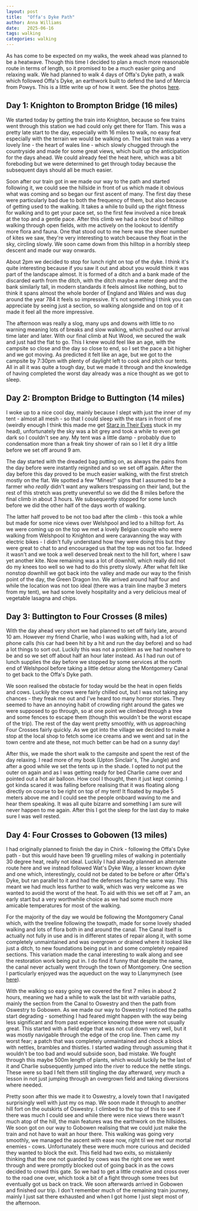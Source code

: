 ```yaml
---
layout: post
title:  "Offa's Dyke Path"
author: Anna Williams
date:   2025-06-16
tags: walking
categories: walking
---
```


As has come to be expected on my walks, the week ahead was planned to be a heatwave. Though this time I decided to plan a much more reasonable route in terms of length, so it promised to be a much easier going and relaxing walk. We had planned to walk 4 days of Offa's Dyke path, a walk which followed Offa's Dyke, an earthwork built to defend the land of Mercia from Powys. This is a little write up of how it went. See the photos [here](https://photos.app.goo.gl/4TB4uStt2c8NmC6M8).

## Day 1: Knighton to Brompton Bridge (16 miles)

We started today by getting the train into Knighton, because so few trains went through this station we had could only get there for 11am. This was a pretty late start to the day, especially with 16 miles to walk, no easy feat especially with the terrain we would be walking on. The last train was a very lovely line - the heart of wales line - which slowly chugged through the countryside and made for some great views, which built up the anticipation for the days ahead. We could already feel the heat here, which was a bit foreboding but we were determined to get through today because the subsequent days should all be much easier.

Soon after our train got in we made our way to the path and started following it, we could see the hillside in front of us which made it obvious what was coming and so began our first ascent of many. The first day these were particularly bad due to both the frequency of them, but also because of getting used to the walking. It takes a while to build up the right fitness for walking and to get your pace set, so the first few involved a nice break at the top and a gentle pace. After this climb we had a nice bout of hilltop walking through open fields, with me actively on the lookout to identify more flora and fauna. One that stood out to me here was the sheer number of kites we saw, they're very interesting to watch because they float in the sky, circling slowly. We soon came down from this hilltop in a horribly steep descent and made our way onwards.

About 2pm we decided to stop for lunch right on top of the dyke. I think it's quite interesting because if you saw it out and about you would think it was part of the landscape almost. It is formed of a ditch and a bank made of the discarded earth from the ditch, with the ditch maybe a meter deep and the bank similarly tall, in modern standards it feels almost like nothing, but to think it spans almost the whole border of England and Wales and was dug around the year 784 it feels so impressive. It's not something I think you can appreciate by seeing just a section, so walking alongside and on top of it made it feel all the more impressive.

The afternoon was really a slog, many ups and downs with little to no warning meaning lots of breaks and slow walking, which pushed our arrival time later and later. With our final climb at Nut Wood, we secured the walk and just had the flat to go. This I knew would feel like an age, with the campsite so close and the day so close to end, so I set the pace a bit higher and we got moving. As predicted it felt like an age, but we got to the campsite by 7:30pm with plenty of daylight left to cook and pitch our tents. All in all it was quite a tough day, but we made it through and the knowledge of having completed the worst day already was a nice thought as we got to sleep.

## Day 2: Brompton Bridge to Buttington (14 miles)

I woke up to a nice cool day, mainly because I slept with just the inner of my tent - almost all mesh - so that I could sleep with the stars in front of me (weirdly enough I think this made me get [Starz in Their Eyes](https://open.spotify.com/track/52t33nLHGNyVaCceOLFGfV?si=2395af8fe2324ff4) stuck in my head), unfortunately the sky was a bit grey and took a while to even get dark so I couldn't see any. My tent was a little damp - probably due to condensation more than a freak tiny shower of rain so I let it dry a little before we set off around 9 am.

The day started with the dreaded bag putting on, as always the pains from the day before were instantly reignited and so we set off again. After the day before this day proved to be much easier walking, with the first stretch mostly on the flat. We spotted a few "Mines!" signs that I assumed to be a farmer who _really_ didn't want any walkers trespassing on their land, but the rest of this stretch was pretty uneventful so we did the 8 miles before the final climb in about 3 hours. We subsequently stopped for some lunch before we did the other half of the days worth of walking.

The latter half proved to be not too bad after the climb - this took a while but made for some nice views over Welshpool and led to a hilltop fort. As we were coming up on the top we met a lovely Belgian couple who were walking from Welshpool to Knighton and were caravanning the way with electric bikes - I didn't fully understand how they were doing this but they were great to chat to and encouraged us that the top was not too far. Indeed it wasn't and we took a well deserved break next to the hill fort, where I saw yet another kite. Now remaining was a lot of downhill, which really did not do my knees too well so we had to do this pretty slowly. After what felt like nonstop downhill we got back into the valley and made our way to the finish point of the day, the Green Dragon Inn. We arrived around half four and while the location was not too ideal (there was a train line maybe 3 meters from my tent), we had some lovely hospitality and a very delicious meal of vegetable lasagna and chips.

## Day 3: Buttington to Four Crosses (8 miles)

With the day ahead very short we had planned to set off fairly late, around 10 am. However my friend Charlie, who I was walking with, had a lot of phone calls (his car had been hit by a hit and run the day before) and so had a lot things to sort out. Luckily this was not a problem as we had nowhere to be and so we set off about half an hour later instead. As I had run out of lunch supplies the day before we stopped by some services at the north end of Welshpool before taking a little detour along the Montgomery Canal to get back to the Offa's Dyke path.

We soon realised the obstacle for today would be the heat in open fields and cows. Luckily the cows were fairly chilled out, but I was not taking any chances - they freak me out and I've heard too many horror stories. They seemed to have an annoying habit of crowding right around the gates we were supposed to go through, so at one point we climbed through a tree and some fences to escape them (though this wouldn't be the worst escape of the trip). The rest of the day went pretty smoothly, with us approaching Four Crosses fairly quickly. As we got into the village we decided to make a stop at the local shop to fetch some ice creams and we went and sat in the town centre and ate these, not much better can be had on a sunny day!

After this, we made the short walk to the campsite and spent the rest of the day relaxing. I read more of my book (Upton Sinclair's, The Jungle) and after a good while we set the tents up in the shade. I opted to not put the outer on again and as I was getting ready for bed Charlie came over and pointed out a hot air balloon. How cool I thought, then it just kept coming. I got kinda scared it was falling before realising that it was floating along directly on course to be right on top of my tent! It floated by maybe 5 meters above me and I could see the people onboard waving to me and hear them speaking. It was all quite bizarre and something I am sure will never happen to me again. After this I got the sleep for the last day to make sure I was well rested.

## Day 4: Four Crosses to Gobowen (13 miles)

I had originally planned to finish the day in Chirk - following the Offa's Dyke path - but this would have been 19 gruelling miles of walking in potentially 30 degree heat, really not ideal. Luckily I had already planned an alternate route here and we instead followed Wat's Dyke Way, a lesser known dyke and one which, interestingly, could not be dated to be before or after Offa's Dyke, but ran parallel to it and had the defenses facing the same way. This meant we had much less further to walk, which was very welcome as we wanted to avoid the worst of the heat. To aid with this we set off at 7 am, an early start but a very worthwhile choice as we had some much more amicable temperatures for most of the walking.

For the majority of the day we would be following the Montgomery Canal which, with the treeline following the towpath, made for some lovely shaded walking and lots of flora both in and around the canal. The Canal itself is actually not fully in use and is in different states of repair along it, with some completely unmaintained and was overgrown or drained where it looked like just a ditch, to new foundations being put in and some completely repaired sections. This variation made the canal interesting to walk along and see the restoration work being put in. I do find it funny that despite the name, the canal never actually went through the town of Montgomery. One section I particularly enjoyed was the aqueduct on the way to Llanymynech (see [here](https://www.flickr.com/photos/arg_flickr/46986814635)).

With the walking so easy going we covered the first 7 miles in about 2 hours, meaning we had a while to walk the last bit with variable paths, mainly the section from the Canal to Oswestry and then the path from Oswestry to Gobowen. As we made our way to Oswestry I noticed the paths start degrading - something I had feared might happen with the way being less significant and from past experience knowing these were not usually great. This started with a field edge that was not cut down very well, but it was mostly navigable through the edge of the crop line. Then came my worst fear; a patch that was completely unmaintained and chock a block with nettles, brambles and thistles. I started wading through assuming that it wouldn't be too bad and would subside soon, bad mistake. We fought through this maybe 500m length of plants, which would luckily be the last of it and Charlie subsequently jumped into the river to reduce the nettle stings. These were so bad I felt them still tingling the day afterward, very much a lesson in not just jumping through an overgrown field and taking diversions where needed.

Pretty soon after this we made it to Oswestry, a lovely town that I navigated surprisingly well with just my os map. We soon made it through to another hill fort on the outskirts of Oswestry. I climbed to the top of this to see if there was much I could see and while there were nice views there wasn't much atop of the hill, the main features was the earthwork on the hillsides. We soon got on our way to Gobowen realising that we could just make the train and not have to wait an hour there. This walking was going very smoothly, we managed the ascent with ease now, right til we met our mortal enemies - cows. Unfortunately these were much more curious and decided they wanted to block the exit. This field had two exits, so mistakenly thinking that the one not guarded by cows was the right one we went through and were promptly blocked out of going back in as the cows decided to crowd this gate. So we had to get a little creative and cross over to the road one over, which took a bit of a fight through some trees but eventually got us back on track. We soon afterwards arrived in Gobowen and finished our trip. I don't remember much of the remaining train journey, mainly I just sat there exhausted and when I got home I just slept most of the afternoon.


